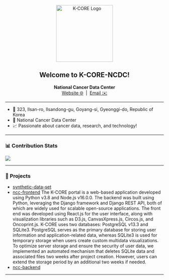 <p align="center">
  <img src="https://github.com/K-CORE-NCDC.png" width="180" alt="K-CORE Logo"/>
</p>

<h2 align="center">Welcome to K-CORE-NCDC!</h2>

<p align="center">
  <b>National Cancer Data Center</b><br>
  <a href="https://www.cancerdata.re.kr/k-core/">Website 🌐</a> &nbsp;|&nbsp;
  <a href="mailto:wodn9614@ncc.re.kr">Email ✉️</a>
</p>

---

- 📍 323, Ilsan-ro, Ilsandong-gu, Goyang-si, Gyeonggi-do, Republic of Korea
- 🏢 National Cancer Data Center
- 📈 Passionate about cancer data, research, and technology!

---

### 📊 Contribution Stats

![](https://github-readme-stats.vercel.app/api?username=K-CORE-NCDC&show_icons=true&theme=default)

---

### 🚀 Projects

- [synthetic-data-set](https://github.com/K-CORE-NCDC/synthetic-data-set)
- [ncc-frontend](https://github.com/K-CORE-NCDC/ncc-frontend)
  The K-CORE portal is a web-based application developed using Python v3.8 and Node.js v16.0.0. The backend was built using Python, leveraging the Django framework and Django REST API, both of which are widely used for scalable open-source applications. The front end was developed using React.js for the user interface, along with visualization libraries such as D3.js, CanvasXpress.js, Circos.js, and Oncoprint.js. K-CORE uses two databases: PostgreSQL v13.3 and SQLite3. PostgreSQL serves as the primary database for storing user information and application-related data, whereas SQLite3 is used for temporary storage when users create custom multidata visualizations. To optimize server storage and ensure the security of user data, we implemented an automated mechanism that deletes SQLite data and associated files two weeks after project creation. However, users can extend the storage period by an additional two weeks if needed.
- [ncc-backend](https://github.com/K-CORE-NCDC/ncc-backend)

---
